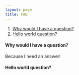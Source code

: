 ```yaml
---
layout: page
title: FAQ
---
```


1. [Why would I have a question?](#why-would-i-have-a-question)
2. [Hello world question?](#hello-world-question)


#### Why would I have a question?

Because I need an answer!

#### Hello world question?

